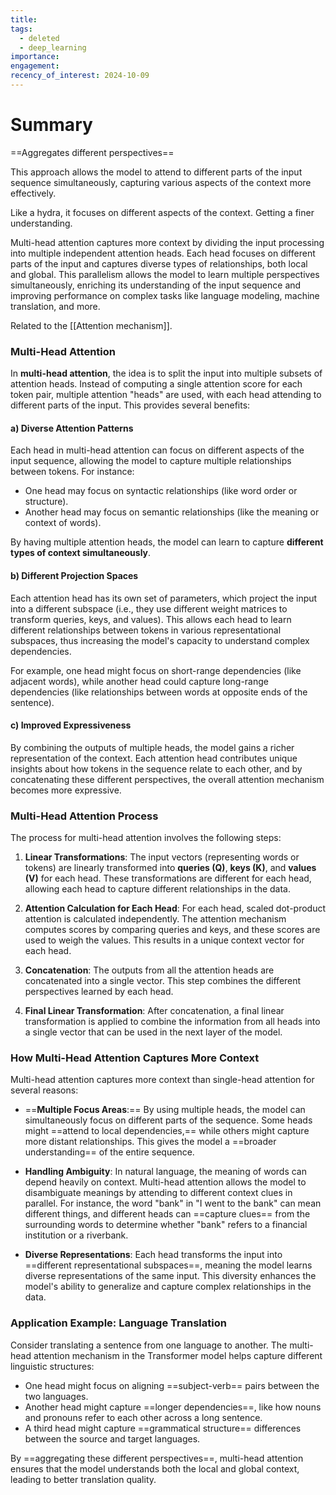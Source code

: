 ```yaml
---
title: 
tags:
  - deleted
  - deep_learning
importance: 
engagement: 
recency_of_interest: 2024-10-09
---
```

# Summary

 ==Aggregates different perspectives==

This approach allows the model to attend to different parts of the input sequence simultaneously, capturing various aspects of the context more effectively. 

Like a hydra, it focuses on different aspects of the context. Getting a finer understanding.

Multi-head attention captures more context by dividing the input processing into multiple independent attention heads. Each head focuses on different parts of the input and captures diverse types of relationships, both local and global. This parallelism allows the model to learn multiple perspectives simultaneously, enriching its understanding of the input sequence and improving performance on complex tasks like language modeling, machine translation, and more.

Related to the [[Attention mechanism]].
### **Multi-Head Attention**
In **multi-head attention**, the idea is to split the input into multiple subsets of attention heads. Instead of computing a single attention score for each token pair, multiple attention "heads" are used, with each head attending to different parts of the input. This provides several benefits:

#### a) **Diverse Attention Patterns**
Each head in multi-head attention can focus on different aspects of the input sequence, allowing the model to capture multiple relationships between tokens. For instance:
- One head may focus on syntactic relationships (like word order or structure).
- Another head may focus on semantic relationships (like the meaning or context of words).

By having multiple attention heads, the model can learn to capture **different types of context simultaneously**.

#### b) **Different Projection Spaces**
Each attention head has its own set of parameters, which project the input into a different subspace (i.e., they use different weight matrices to transform queries, keys, and values). This allows each head to learn different relationships between tokens in various representational subspaces, thus increasing the model's capacity to understand complex dependencies.

For example, one head might focus on short-range dependencies (like adjacent words), while another head could capture long-range dependencies (like relationships between words at opposite ends of the sentence).

#### c) **Improved Expressiveness**
By combining the outputs of multiple heads, the model gains a richer representation of the context. Each attention head contributes unique insights about how tokens in the sequence relate to each other, and by concatenating these different perspectives, the overall attention mechanism becomes more expressive.

### **Multi-Head Attention Process**
The process for multi-head attention involves the following steps:
1. **Linear Transformations**: The input vectors (representing words or tokens) are linearly transformed into **queries (Q)**, **keys (K)**, and **values (V)** for each head. These transformations are different for each head, allowing each head to capture different relationships in the data.
  
2. **Attention Calculation for Each Head**: For each head, scaled dot-product attention is calculated independently. The attention mechanism computes scores by comparing queries and keys, and these scores are used to weigh the values. This results in a unique context vector for each head.

3. **Concatenation**: The outputs from all the attention heads are concatenated into a single vector. This step combines the different perspectives learned by each head.

4. **Final Linear Transformation**: After concatenation, a final linear transformation is applied to combine the information from all heads into a single vector that can be used in the next layer of the model.

### **How Multi-Head Attention Captures More Context**

Multi-head attention captures more context than single-head attention for several reasons:

- ==**Multiple Focus Areas**:== By using multiple heads, the model can simultaneously focus on different parts of the sequence. Some heads might ==attend to local dependencies,== while others might capture more distant relationships. This gives the model a ==broader understanding== of the entire sequence.
  
- **Handling Ambiguity**: In natural language, the meaning of words can depend heavily on context. Multi-head attention allows the model to disambiguate meanings by attending to different context clues in parallel. For instance, the word "bank" in "I went to the bank" can mean different things, and different heads can ==capture clues== from the surrounding words to determine whether "bank" refers to a financial institution or a riverbank.

- **Diverse Representations**: Each head transforms the input into ==different representational subspaces==, meaning the model learns diverse representations of the same input. This diversity enhances the model's ability to generalize and capture complex relationships in the data.

### **Application Example: Language Translation**
Consider translating a sentence from one language to another. The multi-head attention mechanism in the Transformer model helps capture different linguistic structures:
- One head might focus on aligning ==subject-verb== pairs between the two languages.
- Another head might capture ==longer dependencies==, like how nouns and pronouns refer to each other across a long sentence.
- A third head might capture ==grammatical structure== differences between the source and target languages.

By ==aggregating these different perspectives==, multi-head attention ensures that the model understands both the local and global context, leading to better translation quality.

